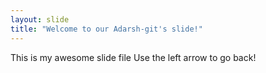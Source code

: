 ```yaml
---
layout: slide
title: "Welcome to our Adarsh-git's slide!"
---
```

This is my awesome slide file
Use the left arrow to go back!
